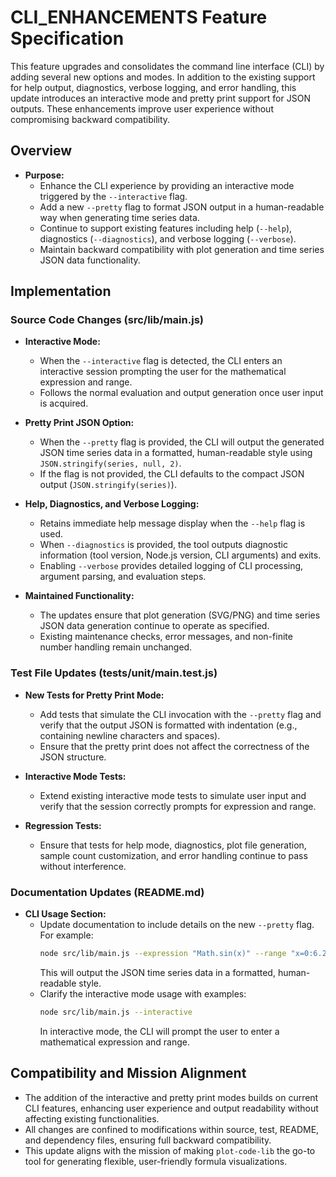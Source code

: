 # CLI_ENHANCEMENTS Feature Specification

This feature upgrades and consolidates the command line interface (CLI) by adding several new options and modes. In addition to the existing support for help output, diagnostics, verbose logging, and error handling, this update introduces an interactive mode and pretty print support for JSON outputs. These enhancements improve user experience without compromising backward compatibility.

## Overview

- **Purpose:**
  - Enhance the CLI experience by providing an interactive mode triggered by the `--interactive` flag.
  - Add a new `--pretty` flag to format JSON output in a human-readable way when generating time series data.
  - Continue to support existing features including help (`--help`), diagnostics (`--diagnostics`), and verbose logging (`--verbose`).
  - Maintain backward compatibility with plot generation and time series JSON data functionality.

## Implementation

### Source Code Changes (src/lib/main.js)

- **Interactive Mode:**
  - When the `--interactive` flag is detected, the CLI enters an interactive session prompting the user for the mathematical expression and range.
  - Follows the normal evaluation and output generation once user input is acquired.

- **Pretty Print JSON Option:**
  - When the `--pretty` flag is provided, the CLI will output the generated JSON time series data in a formatted, human-readable style using `JSON.stringify(series, null, 2)`.
  - If the flag is not provided, the CLI defaults to the compact JSON output (`JSON.stringify(series)`).

- **Help, Diagnostics, and Verbose Logging:**
  - Retains immediate help message display when the `--help` flag is used.
  - When `--diagnostics` is provided, the tool outputs diagnostic information (tool version, Node.js version, CLI arguments) and exits.
  - Enabling `--verbose` provides detailed logging of CLI processing, argument parsing, and evaluation steps.

- **Maintained Functionality:**
  - The updates ensure that plot generation (SVG/PNG) and time series JSON data generation continue to operate as specified.
  - Existing maintenance checks, error messages, and non-finite number handling remain unchanged.

### Test File Updates (tests/unit/main.test.js)

- **New Tests for Pretty Print Mode:**
  - Add tests that simulate the CLI invocation with the `--pretty` flag and verify that the output JSON is formatted with indentation (e.g., containing newline characters and spaces).
  - Ensure that the pretty print does not affect the correctness of the JSON structure.

- **Interactive Mode Tests:**
  - Extend existing interactive mode tests to simulate user input and verify that the session correctly prompts for expression and range.

- **Regression Tests:**
  - Ensure that tests for help mode, diagnostics, plot file generation, sample count customization, and error handling continue to pass without interference.

### Documentation Updates (README.md)

- **CLI Usage Section:**
  - Update documentation to include details on the new `--pretty` flag. For example:
    ```bash
    node src/lib/main.js --expression "Math.sin(x)" --range "x=0:6.28" --pretty
    ```
    This will output the JSON time series data in a formatted, human-readable style.
  - Clarify the interactive mode usage with examples:
    ```bash
    node src/lib/main.js --interactive
    ```
    In interactive mode, the CLI will prompt the user to enter a mathematical expression and range.

## Compatibility and Mission Alignment

- The addition of the interactive and pretty print modes builds on current CLI features, enhancing user experience and output readability without affecting existing functionalities.
- All changes are confined to modifications within source, test, README, and dependency files, ensuring full backward compatibility.
- This update aligns with the mission of making `plot-code-lib` the go-to tool for generating flexible, user-friendly formula visualizations.
